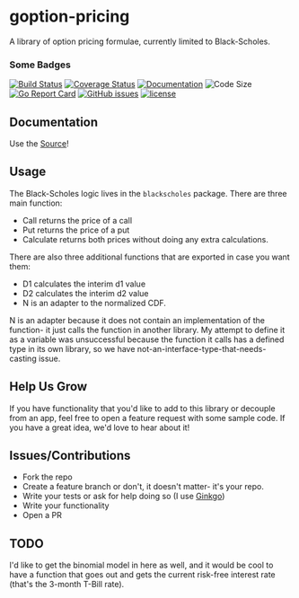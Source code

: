 # goption-pricing

A library of option pricing formulae, currently limited to Black-Scholes.

### Some Badges

[![Build Status](https://travis-ci.org/goption/goption-pricing.svg?branch=master)](https://travis-ci.org/goption/goption-pricing) [![Coverage Status](https://coveralls.io/repos/github/goption/goption-pricing/badge.svg?branch=master)](https://coveralls.io/github/goption/goption-pricing?branch=master) [![Documentation](https://godoc.org/github.com/goption/goption-pricing?status.svg)](http://godoc.org/github.com/goption/goption-pricing) ![Code Size](https://img.shields.io/github/languages/code-size/goption/goption-pricing.svg) [![Go Report Card](https://goreportcard.com/badge/github.com/goption/goption-pricing)](https://goreportcard.com/report/github.com/goption/goption-pricing) [![GitHub issues](https://img.shields.io/github/issues/goption/goption-pricing.svg)](https://github.com/goption/goption-pricing/issues) [![license](https://img.shields.io/github/license/goption/goption-pricing.svg?maxAge=2592000)](https://github.com/goption/goption-pricing/LICENSE)

## Documentation

Use the [Source](https://godoc.org/github.com/goption/goption-pricing/blackscholes)!

## Usage

The Black-Scholes logic lives in the `blackscholes` package. There are three main function:

- Call returns the price of a call
- Put returns the price of a put
- Calculate returns both prices without doing any extra calculations.

There are also three additional functions that are exported in case you want them:

- D1 calculates the interim d1 value
- D2 calculates the interim d2 value
- N is an adapter to the normalized CDF.

N is an adapter because it does not contain an implementation of the function- it just calls the function in another library. My attempt to define it as a variable was unsuccessful because the function it calls has a defined type in its own library, so we have not-an-interface-type-that-needs-casting issue.

## Help Us Grow

If you have functionality that you'd like to add to this library or decouple from an app, feel free to open a feature request with some sample code. If you have a great idea, we'd love to hear about it!

## Issues/Contributions

- Fork the repo
- Create a feature branch or don't, it doesn't matter- it's your repo.
- Write your tests or ask for help doing so (I use [Ginkgo](https://onsi.github.io/ginkgo/))
- Write your functionality
- Open a PR

## TODO

I'd like to get the binomial model in here as well, and it would be cool to have a function that goes out and gets the current risk-free interest rate (that's the 3-month T-Bill rate).
